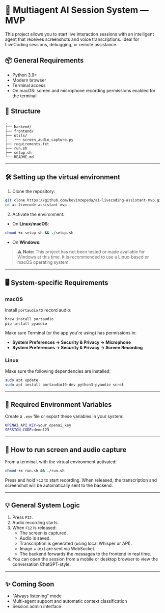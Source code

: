 # 🧠 Multiagent AI Session System — MVP

This project allows you to start live interaction sessions with an intelligent agent that receives screenshots and voice transcriptions. Ideal for LiveCoding sessions, debugging, or remote assistance.

## 📦 General Requirements

- Python 3.9+
- Modern browser
- Terminal access
- On macOS: screen and microphone recording permissions enabled for the terminal

## 📁 Structure

```
.
├── backend/
├── frontend/
├── utils/
│   └── screen_audio_capture.py
├── requirements.txt
├── run.sh
├── setup.sh
└── README.md
```

---

## 🛠️ Setting up the virtual environment

1. Clone the repository:

```bash
git clone https://github.com/kevinzepeda/ai-livecoding-assistant-mvp.git
cd ai-livecode-assistant-mvp
```

2. Activate the environment:

- On **Linux/macOS**:

```bash
chmod +x setup.sh && ./setup.sh
```

- On **Windows**:

> ⚠️ **Note:** This project has not been tested or made available for Windows at this time. It is recommended to use a Linux-based or macOS operating system.

---

## 🖥️ System-specific Requirements

### macOS

Install `portaudio` to record audio:

```bash
brew install portaudio
pip install pyaudio
```

Make sure Terminal (or the app you're using) has permissions in:

- **System Preferences → Security & Privacy → Microphone**
- **System Preferences → Security & Privacy → Screen Recording**

### Linux

Make sure the following dependencies are installed:

```bash
sudo apt update
sudo apt install portaudio19-dev python3-pyaudio scrot
```

---

## 🔧 Required Environment Variables

Create a `.env` file or export these variables in your system:

```bash
OPENAI_API_KEY=your_openai_key
SESSION_CODE=demo123
```

---

## 🚀 How to run screen and audio capture

From a terminal, with the virtual environment activated:

```bash
chmod +x run.sh && ./run.sh
```

Press and hold `F12` to start recording. When released, the transcription and screenshot will be automatically sent to the backend.

---

## 💡 General System Logic

1. Press `F12`.
2. Audio recording starts.
3. When `F12` is released:
   - The screen is captured.
   - Audio is saved.
   - Transcription is generated (using local Whisper or API).
   - Image + text are sent via WebSocket.
   - The backend forwards the messages to the frontend in real time.
4. You can open the session from a mobile or desktop browser to view the conversation ChatGPT-style.

---

## ✨ Coming Soon

- "Always listening" mode
- Multi-agent support and automatic context classification
- Session admin interface